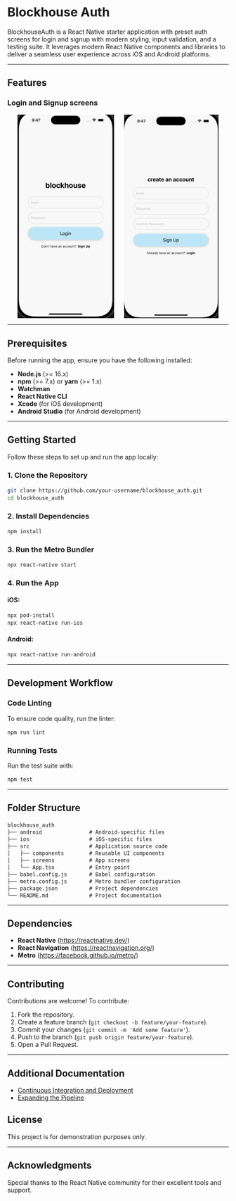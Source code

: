 # Blockhouse Auth

BlockhouseAuth is a React Native starter application with preset auth screens for login and signup with modern styling, input validation, and a testing suite. It leverages modern React Native components and libraries to deliver a seamless user experience across iOS and Android platforms.

---

## Features

### Login and Signup screens

<div style="display: flex; justify-content: space-evenly">
<img src="./assets/images/login.png" alt="Login Screen" width="220"/>
<img src="./assets/images/signup.png" alt="Signup Screen" width="215"/>
</div>

---

## Prerequisites

Before running the app, ensure you have the following installed:

- **Node.js** (>= 16.x)
- **npm** (>= 7.x) or **yarn** (>= 1.x)
- **Watchman**
- **React Native CLI**
- **Xcode** (for iOS development)
- **Android Studio** (for Android development)

---

## Getting Started

Follow these steps to set up and run the app locally:

### 1. Clone the Repository

```bash
git clone https://github.com/your-username/blockhouse_auth.git
cd blockhouse_auth
```

### 2. Install Dependencies

```bash
npm install
```

### 3. Run the Metro Bundler

```bash
npx react-native start
```

### 4. Run the App

#### iOS:

```bash
npx pod-install
npx react-native run-ios
```

#### Android:

```bash
npx react-native run-android
```

---

## Development Workflow

### Code Linting

To ensure code quality, run the linter:

```bash
npm run lint
```

### Running Tests

Run the test suite with:

```bash
npm test
```

---

## Folder Structure

```
blockhouse_auth
├── android               # Android-specific files
├── ios                   # iOS-specific files
├── src                   # Application source code
│   ├── components        # Reusable UI components
│   ├── screens           # App screens
│   └── App.tsx           # Entry point
├── babel.config.js       # Babel configuration
├── metro.config.js       # Metro bundler configuration
├── package.json          # Project dependencies
└── README.md             # Project documentation
```

---

## Dependencies

- **React Native** (https://reactnative.dev/)
- **React Navigation** (https://reactnavigation.org/)
- **Metro** (https://facebook.github.io/metro/)

---

## Contributing

Contributions are welcome! To contribute:

1. Fork the repository.
2. Create a feature branch (`git checkout -b feature/your-feature`).
3. Commit your changes (`git commit -m 'Add some feature'`).
4. Push to the branch (`git push origin feature/your-feature`).
5. Open a Pull Request.

---

## Additional Documentation

- [Continuous Integration and Deployment](docs/CICD.md)
- [Expanding the Pipeline](docs/EXPANDING_CICD.md)

## License

This project is for demonstration purposes only.

---

## Acknowledgments

Special thanks to the React Native community for their excellent tools and support.
